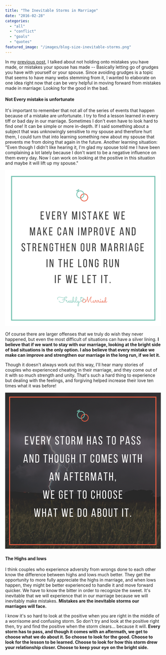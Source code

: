 ```yaml
---
title: "The Inevitable Storms in Marriage"
date: "2016-02-28"
categories: 
  - "all"
  - "conflict"
  - "goals"
  - "quotes"
featured_image: "/images/blog-size-inevitable-storms.png"
---
```


In my [previous post](http://freshlymarried.com/theres-no-rewind-button-in-marriage/), I talked about not holding onto mistakes you have made, or mistakes your spouse has made -- Basically letting go of grudges you have with yourself or your spouse. Since avoiding grudges is a topic that seems to have many webs stemming from it, I wanted to elaborate on one idea right now that can be very helpful in moving forward from mistakes made in marriage: Looking for the good in the bad.

#### Not Every mistake is unfortunate

It's important to remember that not all of the series of events that happen because of a mistake are unfortunate. I try to find a lesson learned in every tiff or bad day in our marriage. Sometimes I don't even have to look hard to find one! It can be simple or more in-depth. If I said something about a subject that was unknowingly sensitive to my spouse and therefore hurt them, I could turn that into learning something new about my spouse that prevents me from doing that again in the future. Another learning situation: "Even though I didn't like hearing it, I'm glad my spouse told me I have been complaining a lot lately because I don't want to be a negative influence on them every day. Now I can work on looking at the positive in this situation and maybe it will lift up my spouse."

![keep your eye on the bright side, storms in marriage, the storms  of life, aftermath of storms, aftermath of fights in marriage, fights in marriage, mistakes in marriage, mending mistakes in marriage, mending mistakes, forgiveness in marriage, holding grudges in marriage, grudges in marriage, inevitable things in marriage, choose to look for the good. look for the good, look for the positive, learning lessons in marriage, lessons in marriage, learning experiences in marriage](/images/if-we-let-it.png)

Of course there are larger offenses that we truly do wish they never happened, but even the most difficult of situations can have a silver lining. **I believe that if we want to stay with our marriage, looking at the bright side of bad situations is the only option. I also believe that every mistake we make can improve and strengthen our marriage in the long run, if we let it.**

Though it doesn't always work out this way, I'll hear many stories of couples who experienced cheating in their marriage, and they come out of it with so much strength and unity. That's such a hard thing to experience but dealing with the feelings, and forgiving helped increase their love ten times what it was before!

![keep your eye on the bright side, storms in marriage, the storms of life, aftermath of storms, aftermath of fights in marriage, fights in marriage, mistakes in marriage, mending mistakes in marriage, mending mistakes, forgiveness in marriage, holding grudges in marriage, grudges in marriage, inevitable things in marriage, choose to look for the good. look for the good, look for the positive, learning lessons in marriage, lessons in marriage, learning experiences in marriage](/images/choose-to-look-for-the-good.png)

#### The Highs and lows

I think couples who experience adversity from wrongs done to each other know the difference between highs and lows much better. They get the opportunity to more fully appreciate the highs in marriage, and when lows happen, they might be better experienced to handle it and move forward quicker. We have to know the bitter in order to recognize the sweet. It's inevitable that we will experience that in our marriage because we will inevitably make mistakes. **Mistakes are the inevitable storms our marriages will face.** 

I know it's so hard to look at the positive when you are right in the middle of a worrisome and confusing storm. So don't try and look at the positive right then, try and find the positive when the storm clears... because it will. **Every storm has to pass, and though it comes with an aftermath, we get to choose what we do about it. So choose to look for the good. Choose to look for the lesson to be learned. Choose to look for how this storm drew your relationship closer. Choose to keep your eye on the bright side.**
